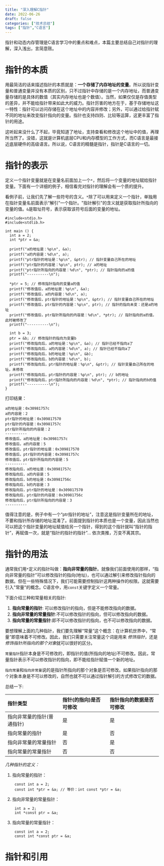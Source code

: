 ```yaml
---
title: "深入理解C指针"
date: 2022-06-26
draft: false
categories: ["技术总结"]
tags: ["指针","C语言"]
---
```


指针和动态内存管理是C语言学习中的重点和难点，本篇主要总结自己对指针的理解，深入浅出，言简意赅。

# 指针的本质

用最简洁的话来描述指针的本质就是：**一个存储了内存地址的变量**。所以说指针变量和普通变量并没有本质的区别，只不过指针中存储的是一个内存地址，而普通变量存储的是具体的数值（其实内存地址也是个数值）。当然，如果仅仅是存值类型的差异，并不能给指针带来如此大的威力。指针厉害的地方在于，基于存储地址这一特性：指针可以访问存储在这个地址中的内容并修改；另外，可以通过给指针赋不同的地址来改变指针指向的变量。指针也支持四则、比较等运算，这更丰富了指针的用途。

这听起来没什么了不起，毕竟知道了地址，支持查看和修改这个地址中的值，再理所当然了。没错，这就是计算机底层CPU和内存模型的工作方式，而C语言是最接近底层硬件的高级语言。所以说，C语言的精髓是指针，指针是C语言的一切。

# 指针的表示

定义一个指针变量就是在变量名前面加上一个`*`，然后将一个变量的地址赋给指针变量。下面有一个详细的例子，相信看完对指针的理解会有一个质的提升。

看例子前，让我们先了解一些符号的含义。`*`除了可以用来定义一个指针，单独用在指针变量名前面表示“解引”一个指针。"指针解引"的含义就是获取指针所指向的变量的值。`&`是取址符号，表示获取该符号后面的变量的地址。

    #include<stdio.h>
    #include<stdlib.h>

    int main () {
      int a = 2;
      int *ptr = &a;
      
      printf("a的地址是：%p\n", &a);
      printf("a的内容是：%d\n", a);
      printf("ptr指针的地址是：%p\n", &ptr); // 指针变量自己所在的地址
      printf("ptr指针的内容是：%p\n", ptr); // a的地址
      printf("ptr指针所指向的内容是：%d\n", *ptr); // 指针指向的a的值
      printf("----------\n");
      
      *ptr = 5; // 修改指针指向的变量a的值
      printf("修改值后，a的地址是：%p\n", &a);
      printf("修改值后，a的内容是：%d\n", a);
      printf("修改值后，ptr指针的地址是：%p\n", &ptr); // 指针变量自己所在的地址
      printf("修改值后，ptr指针的内容是：%p\n", ptr); // 指针的指向未变：还是a的地址
      printf("修改值后，ptr指针所指向的内容是：%d\n", *ptr); // 指针指向的a的值，此时被修改了
      printf("----------\n");
      
      int b = 3;
      ptr = &b; // 修改指针的指向为变量b
      printf("修改指向后，a的地址是：%p\n", &a); // 指针已经不指向a了
      printf("修改指向后，a的内容是：%d\n", a); // 指针已经不指向a了
      printf("修改指向后，b的地址是：%p\n", &b);
      printf("修改指向后，b的内容是：%d\n", b);
      printf("修改指向后，ptr指针的地址是：%p\n", &ptr); // 指针变量自己所在的地址，未修改
      printf("修改指向后，ptr指针的内容是：%p\n", ptr); // b的地址
      printf("修改指向后，ptr指针所指向的内容是：%d\n", *ptr); // 指针指向的b的值
      printf("----------\n");
    }

打印结果：

    a的地址是：0x30981757c
    a的内容是：2
    ptr指针的地址是：0x309817570
    ptr指针的内容是：0x30981757c
    ptr指针所指向的内容是：2
    ----------
    修改值后，a的地址是：0x30981757c
    修改值后，a的内容是：5
    修改值后，ptr指针的地址是：0x309817570
    修改值后，ptr指针的内容是：0x30981757c
    修改值后，ptr指针所指向的内容是：5
    ----------
    修改指向后，a的地址是：0x30981757c
    修改指向后，a的内容是：5
    修改指向后，b的地址是：0x30981756c
    修改指向后，b的内容是：3
    修改指向后，ptr指针的地址是：0x309817570
    修改指向后，ptr指针的内容是：0x30981756c
    修改指向后，ptr指针所指向的内容是：3
    ----------

值得注意的是，例子中有一个“ptr指针的地址”，注意这是指针变量所在的地址，不要和指针所存储的地址混淆了。前面提到指针的本质也是一个变量，因此当然也可以把这个指针变量的地址赋值给另一个指针，得到的这个指针就叫“指针的指针”，再赋值一次，就是“指针的指针的指针”... 依次类推，万变不离其宗。

# 指针的用法
通常我们用`*`定义的指针叫做：**指向非常量的指针**。就像我们前面使用的那样，“指向非常量的指针”可以修改指针的指向(地址)，也可以通过解引来修改指针指向的数据。但在一些特殊情况下，我们可能需要控制指针这两种操作的权限。这就需要引入"常量"的概念。C语言中，用`const`关键字定义一个常量。

下面介绍三种和常量相关的指针:

1. **指向常量的指针**: 可以修改指针的指向，但是不能修改指向的数据。
2. **指向非常量的常量指针**:不可以修改指针的指向，但可以修改指向的数据。
3. **指向常量的常量指针**:即不可以修改指针的指向，也不可以修改指向的数据。

要想理解上面的几种指针，我们要先理解“常量”这个概念：在计算机世界中，“常量”即意味着不可修改。因此，我们只需要关注常量这个词是用来 *修饰指针*，还是*修饰指针所指向的那个对象*就可以很好的区分。

`常量指针`指针本身是不可修改的，即指针的值(所指向的地址)不可修改。因此，常量指针表示不可以修改指针的指向，即不能给指针赋值一个新的地址。

`指向常量`和`指向非常量`说的是指针所指向的那个对象是否可修改。如果指针指向的那个对象本身是不可以修改的，自然也就不可以通过指针解引的方式修改它的数据。

总结一下:

| 指针类型                   | 指针(的指向)是否可修改 | 指针指向的数据是否可修改 |
|:---------------------------|:-----------------------|:-------------------------|
| 指向非常量的指针(普通指针) | 是                     | 是                       |
| 指向常量的指针             | 是                     | 否                       |
| 指向非常量的常量指针       | 否                     | 是                       |
| 指向常量的常量指针         | 否                     | 否                       |

*几种指针的定义：*

1. 指向常量的指针：

        const int a = 2;
        const int *ptr = &a; // 等价：int const *ptr = &a;

2. 指向非常量的常量指针：

        int a = 2;
        int *const ptr = &a;

3. 指向常量的常量指针：

        const int a = 2;
        const int *const ptr = &a;

# 指针和引用
